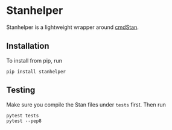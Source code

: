 # Stanhelper

Stanhelper is a lightweight wrapper around [cmdStan](http://mc-stan.org).

## Installation

To install from pip, run
```{bash}
pip install stanhelper
```

## Testing

Make sure you compile the Stan files under `tests` first. Then run
```{bash}
pytest tests
pytest --pep8
```
